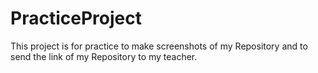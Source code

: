 # PracticeProject
This project is for practice to make screenshots of my Repository and to send the link of my Repository to my teacher.
